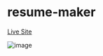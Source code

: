 # resume-maker



[Live Site](https://resume-maker-74ay8vj61-saifullah72437s-projects.vercel.app/)

![image](https://github.com/user-attachments/assets/6d7dc589-27f0-4d98-8468-862a575d849a)
